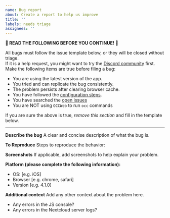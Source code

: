 ```yaml
---
name: Bug report
about: Create a report to help us improve
title: ''
labels: needs triage
assignees: ''
---
```


**🛑 READ THE FOLLOWING BEFORE YOU CONTINUE! 🛑**

All bugs must follow the issue template below, or they will be closed without triage.  
If it is a help request, you might want to try the [Discord community](https://discord.gg/7Dr9f9vNjJ) first.  
Make the following items are true before filing a bug:

- You are using the latest version of the app.
- You tried and can replicate the bug consistently.
- The problem persists after clearing browser cache.
- You have followed the [configuration steps](https://github.com/pulsejet/memories/wiki/Configuration).
- You have searched the [open issues](https://github.com/pulsejet/memories/issues)
- You are NOT using `OCCWeb` to run `occ` commands

If you are sure the above is true, _remove this section_ and fill in the template below.

---

**Describe the bug**
A clear and concise description of what the bug is.

**To Reproduce**
Steps to reproduce the behavior:

**Screenshots**
If applicable, add screenshots to help explain your problem.

**Platform (please complete the following information):**

- OS: [e.g. iOS]
- Browser [e.g. chrome, safari]
- Version [e.g. 4.1.0]

**Additional context**
Add any other context about the problem here.

- Any errors in the JS console?
- Any errors in the Nextcloud server logs?
